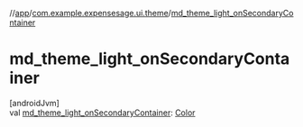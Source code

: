 //[app](../../index.md)/[com.example.expensesage.ui.theme](index.md)/[md_theme_light_onSecondaryContainer](md_theme_light_on-secondary-container.md)

# md_theme_light_onSecondaryContainer

[androidJvm]\
val [md_theme_light_onSecondaryContainer](md_theme_light_on-secondary-container.md): [Color](https://developer.android.com/reference/kotlin/androidx/compose/ui/graphics/Color.html)
